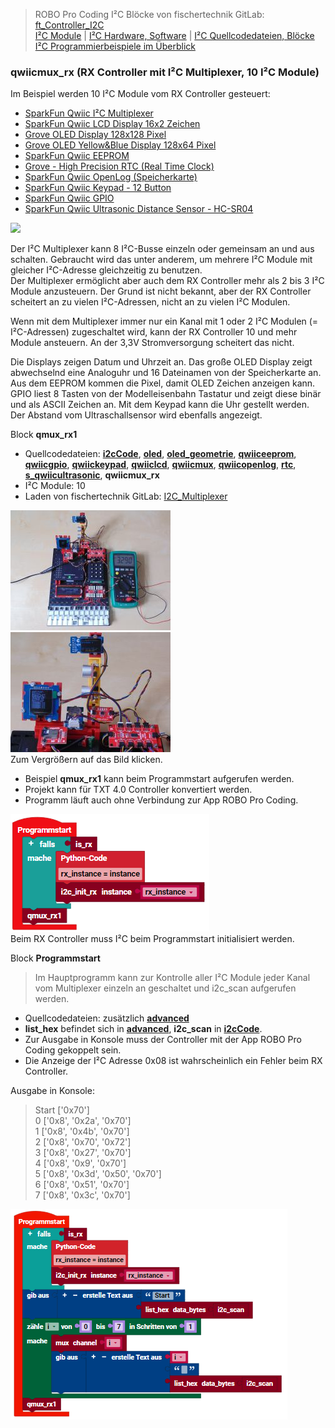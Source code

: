 
> ROBO Pro Coding I²C Blöcke von fischertechnik GitLab: [ft_Controller_I2C](https://git.fischertechnik-cloud.com/i2c/ft_Controller_I2C)\
> [I²C Module](https://elssner.github.io/ft-Controller-I2C/#tabelle-1) |
[I²C Hardware, Software](https://elssner.github.io/ft-Controller-I2C/#ic) |
[I²C Quellcodedateien, Blöcke](https://elssner.github.io/ft-Controller-I2C/#beschreibung-der-quellcodedateien-alphabetisch-geordnet)\
[I²C Programmierbeispiele im Überblick](../examples)


### qwiicmux_rx (RX Controller mit I²C Multiplexer, 10 I²C Module)

Im Beispiel werden 10 I²C Module vom RX Controller gesteuert: 

* [SparkFun Qwiic I²C Multiplexer](https://www.sparkfun.com/products/16784)
* [SparkFun Qwiic LCD Display 16x2 Zeichen](https://www.sparkfun.com/products/16397)
* [Grove OLED Display 128x128 Pixel](https://wiki.seeedstudio.com/Grove-OLED-Display-1.12-SH1107_V3.0)
* [Grove OLED Yellow&Blue Display 128x64 Pixel](https://wiki.seeedstudio.com/Grove-OLED-Yellow&Blue-Display-0.96-SSD1315_V1.0)
* [SparkFun Qwiic EEPROM](https://www.sparkfun.com/products/18355)
* [Grove - High Precision RTC (Real Time Clock)](https://wiki.seeedstudio.com/Grove_High_Precision_RTC)
* [SparkFun Qwiic OpenLog (Speicherkarte)](https://www.sparkfun.com/products/15164)
* [SparkFun Qwiic Keypad - 12 Button](https://www.sparkfun.com/products/15290)
* [SparkFun Qwiic GPIO](https://www.sparkfun.com/products/17047)
* [SparkFun Qwiic Ultrasonic Distance Sensor - HC-SR04](https://www.sparkfun.com/products/17777)

![](https://www.sparkfun.com/media/catalog/product/cache/4f365a5b84e37eacc7210a613b94a243/1/6/16784-SparkFun_Qwiic_Mux_Breakout_V2_-_8_Channel__TCA9548A_-01.jpg)

Der I²C Multiplexer kann 8 I²C-Busse einzeln oder gemeinsam an und aus schalten. Gebraucht wird das unter anderem, um mehrere I²C Module mit gleicher I²C-Adresse gleichzeitig zu benutzen.\
Der Multiplexer ermöglicht aber auch dem RX Controller mehr als 2 bis 3 I²C Module anzusteuern. Der Grund ist nicht bekannt, aber der RX Controller scheitert an zu vielen I²C-Adressen, nicht an zu vielen I²C Modulen.

Wenn mit dem Multiplexer immer nur ein Kanal mit 1 oder 2 I²C Modulen (= I²C-Adressen) zugeschaltet wird, kann der RX Controller 10 und mehr Module ansteuern. An der 3,3V Stromversorgung scheitert das nicht.
<!--
Im Beispiel werden 10 I²C Module vom RX Controller gesteuert: Der [Multiplexer](https://www.sparkfun.com/products/16784) selbst, [LCD-Display](https://www.sparkfun.com/products/16397), 
[OLED 128x128 Display](https://wiki.seeedstudio.com/Grove-OLED-Display-1.12-SH1107_V3.0), [OLED 128x64 Display](https://wiki.seeedstudio.com/Grove-OLED-Yellow&Blue-Display-0.96-SSD1315_V1.0), 
[EEPROM](https://www.sparkfun.com/products/18355), [RTC](https://wiki.seeedstudio.com/Grove_High_Precision_RTC), [Speicherkarte](https://www.sparkfun.com/products/15164), 
[Keypad](https://www.sparkfun.com/products/15290), [GPIO](https://www.sparkfun.com/products/17047), [Ultraschallsensor](https://www.sparkfun.com/products/17777).
-->
Die Displays zeigen Datum und Uhrzeit an. Das große OLED Display zeigt abwechselnd eine Analoguhr und 16 Dateinamen von der Speicherkarte an. Aus dem EEPROM kommen die Pixel, damit OLED Zeichen anzeigen kann.
GPIO liest 8 Tasten von der Modelleisenbahn Tastatur und zeigt diese binär und als ASCII Zeichen an. Mit dem Keypad kann die Uhr gestellt werden. Der Abstand vom Ultraschallsensor wird ebenfalls angezeigt.

<a name="qmux_rx1"></a>
Block **qmux_rx1**


* Quellcodedateien: **[i2cCode](../#i2ccodepy)**, **[oled](../#oledpy)**, **[oled_geometrie](../#oled_geometriepy)**, **[qwiiceeprom](../#qwiiceeprompy)**, **[qwiicgpio](../#qwiicgpiopy)**,
**[qwiickeypad](../#qwiickeypadpy)**, **[qwiiclcd](../#qwiiclcdpy)**, **[qwiicmux](../#qwiicmuxpy)**, **[qwiicopenlog](../#qwiicopenlogpy)**, **[rtc](../#rtcpy)**, **[s_qwiicultrasonic](../#s_qwiicultrasonicpy)**, **qwiicmux_rx**
* I²C Module: 10
* Laden von fischertechnik GitLab: [I2C_Multiplexer](https://git.fischertechnik-cloud.com/i2c/I2C_Multiplexer)

[![](DSC00409_256.JPG)](DSC00409.JPG) [![](DSC00415_256.JPG)](DSC00415.JPG)\
Zum Vergrößern auf das Bild klicken.

* Beispiel **qmux_rx1** kann beim Programmstart aufgerufen werden.
* Projekt kann für TXT 4.0 Controller konvertiert werden.
* Programm läuft auch ohne Verbindung zur App ROBO Pro Coding.

![](qmux_rx1.png)\
Beim RX Controller muss I²C beim Programmstart initialisiert werden.

Block **Programmstart**

> Im Hauptprogramm kann zur Kontrolle aller I²C Module jeder Kanal vom Multiplexer einzeln an geschaltet und i2c_scan aufgerufen werden.

* Quellcodedateien: zusätzlich **[advanced](../#advancedpy)**
* **list_hex** befindet sich in **[advanced](../#advancedpy)**, **i2c_scan** in **[i2cCode](../#i2ccodepy)**.
* Zur Ausgabe in Konsole muss der Controller mit der App ROBO Pro Coding gekoppelt sein.
* Die Anzeige der I²C Adresse 0x08 ist wahrscheinlich ein Fehler beim RX Controller.

Ausgabe in Konsole:

> Start ['0x70']\
0 ['0x8', '0x2a', '0x70']\
1 ['0x8', '0x4b', '0x70']\
2 ['0x8', '0x70', '0x72']\
3 ['0x8', '0x27', '0x70']\
4 ['0x8', '0x9', '0x70']\
5 ['0x8', '0x3d', '0x50', '0x70']\
6 ['0x8', '0x51', '0x70']\
7 ['0x8', '0x3c', '0x70']

![](qmux_rx1_hp.png)
